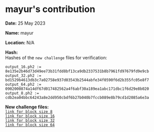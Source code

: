 mayur's contribution
============================

**Date:** 25 May 2023

**Name:** mayur

**Location:** N/A

**Hash:**   
Hashes of the `new challenge` files for verification:
```
output_16.ph2 := 8e135e2b46d73d49ee73b31fdd8bf13ca9db2337531b8b7961fd97679fd9e9cb
output_32.ph2 := bd1529b4613db3c7a02758e937d03543b2544abfe34f0590f6d2b355fc05e8f7
output_64.ph2 := 0902000874a14df67d017482562a4f6abf30a189ea1abc171dbc1f6d29e8b020
output_8.ph2 := cdb2ea04bbc64243a8e2dd950cbdf6b27b040b7fccb089e8b79cd1d2085a6e3a
```

**New challenge files:**   
[`link for block size 8`](https://d3i6h4yib3miee.cloudfront.net/zkbnb-mpc/mayur_6/output_8.ph2)    
[`link for block size 16`](https://d3i6h4yib3miee.cloudfront.net/zkbnb-mpc/mayur_6/output_16.ph2)    
[`link for block size 32`](https://d3i6h4yib3miee.cloudfront.net/zkbnb-mpc/mayur_6/output_32.ph2)    
[`link for block size 64`](https://d3i6h4yib3miee.cloudfront.net/zkbnb-mpc/mayur_6/output_64.ph2)








